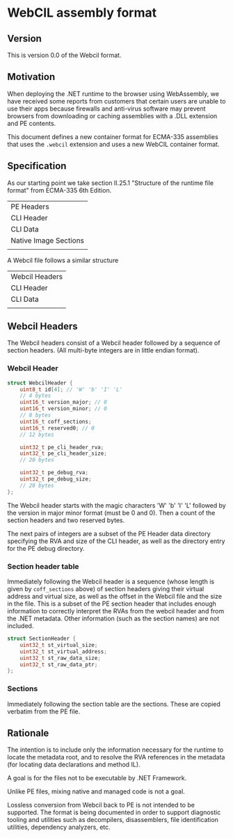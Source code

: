 # WebCIL assembly format

## Version

This is version 0.0 of the Webcil format.

## Motivation

When deploying the .NET runtime to the browser using WebAssembly, we have received some reports from
customers that certain users are unable to use their apps because firewalls and anti-virus software
may prevent browsers from downloading or caching assemblies with a .DLL extension and PE contents.

This document defines a new container format for ECMA-335 assemblies
that uses the `.webcil` extension and uses a new WebCIL container
format.


## Specification

As our starting point we take section II.25.1 "Structure of the
runtime file format" from ECMA-335 6th Edition.

| |
|--------|
| PE Headers |
| CLI Header |
| CLI Data |
| Native Image Sections |
| |



A Webcil file follows a similar structure


| |
|--------|
| Webcil Headers |
| CLI Header |
| CLI Data |
| |

## Webcil Headers

The Webcil headers consist of a Webcil header followed by a sequence of section headers.
(All multi-byte integers are in little endian format).

### Webcil Header

``` c
struct WebcilHeader {
	uint8_t id[4]; // 'W' 'b' 'I' 'L'
	// 4 bytes
	uint16_t version_major; // 0
	uint16_t version_minor; // 0
	// 8 bytes
	uint16_t coff_sections;
	uint16_t reserved0; // 0
	// 12 bytes

	uint32_t pe_cli_header_rva;
	uint32_t pe_cli_header_size;
	// 20 bytes

    uint32_t pe_debug_rva;
    uint32_t pe_debug_size;
    // 28 bytes
};
```

The Webcil header starts with the magic characters 'W' 'b' 'I' 'L' followed by the version in major
minor format (must be 0 and 0).  Then a count of the section headers and two reserved bytes.

The next pairs of integers are a subset of the PE Header data directory specifying the RVA and size
of the CLI header, as well as the directory entry for the PE debug directory.


### Section header table

Immediately following the Webcil header is a sequence (whose length is given by `coff_sections`
above) of section headers giving their virtual address and virtual size, as well as the offset in
the Webcil file and the size in the file.  This is a subset of the PE section header that includes
enough information to correctly interpret the RVAs from the webcil header and from the .NET
metadata. Other information (such as the section names) are not included.

``` c
struct SectionHeader {
    uint32_t st_virtual_size;
    uint32_t st_virtual_address;
    uint32_t st_raw_data_size;
    uint32_t st_raw_data_ptr;
};
```

### Sections

Immediately following the section table are the sections.  These are copied verbatim from the PE file.

## Rationale

The intention is to include only the information necessary for the runtime to locate the metadata
root, and to resolve the RVA references in the metadata (for locating data declarations and method IL).

A goal is for the files not to be executable by .NET Framework.

Unlike PE files, mixing native and managed code is not a goal.

Lossless conversion from Webcil back to PE is not intended to be supported.  The format is being
documented in order to support diagnostic tooling and utilities such as decompilers, disassemblers,
file identification utilities, dependency analyzers, etc.

